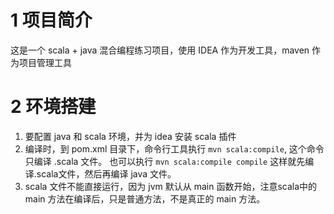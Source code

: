 # 1 项目简介
这是一个 scala + java 混合编程练习项目，使用 IDEA 作为开发工具，maven 作为项目管理工具
# 2 环境搭建
1. 要配置 java 和 scala 环境，并为 idea 安装 scala 插件
2. 编译时，到 pom.xml 目录下，命令行工具执行 `mvn scala:compile`, 这个命令只编译 .scala 文件。 也可以执行 `mvn scala:compile compile` 这样就先编译.scala文件，然后再编译 java 文件。
3. scala 文件不能直接运行，因为 jvm 默认从 main 函数开始，注意scala中的 main 方法在编译后，只是普通方法，不是真正的 main 方法。
